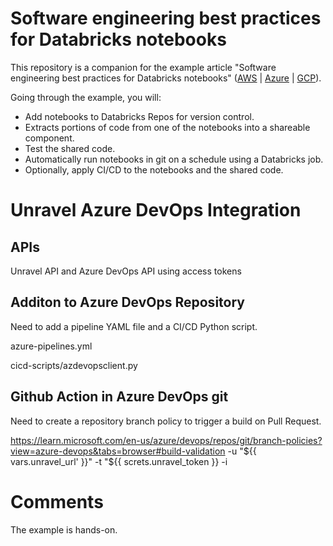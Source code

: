 # Software engineering best practices for Databricks notebooks

This repository is a companion for the example article "Software engineering best practices for Databricks notebooks" ([AWS](https://docs.databricks.com/notebooks/best-practices.html) | [Azure](https://docs.microsoft.com/azure/databricks/notebooks/best-practices) | [GCP](https://docs.gcp.databricks.com/notebooks/best-practices.html)).

Going through the example, you will:

* Add notebooks to Databricks Repos for version control.
* Extracts portions of code from one of the notebooks into a shareable component.
* Test the shared code.
* Automatically run notebooks in git on a schedule using a Databricks job.
* Optionally, apply CI/CD to the notebooks and the shared code.


# Unravel Azure DevOps Integration

## APIs
Unravel API and Azure DevOps API using access tokens

## Additon to Azure DevOps Repository 

Need to add a pipeline YAML file and a CI/CD Python script.

azure-pipelines.yml

cicd-scripts/azdevopsclient.py 




## Github Action in Azure DevOps git

Need to create a repository branch policy to trigger a build on Pull Request.

https://learn.microsoft.com/en-us/azure/devops/repos/git/branch-policies?view=azure-devops&tabs=browser#build-validation -u "${{ vars.unravel_url' }}" -t "${{ screts.unravel_token }} -i 





# Comments
The example is hands-on. 


